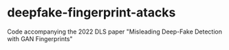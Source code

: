 # deepfake-fingerprint-atacks
Code accompanying the 2022 DLS paper "Misleading Deep-Fake Detection with GAN Fingerprints"
